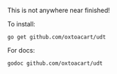 This is not anywhere near finished!

To install:

`go get github.com/oxtoacart/udt`

For docs:

`godoc github.com/oxtoacart/udt`